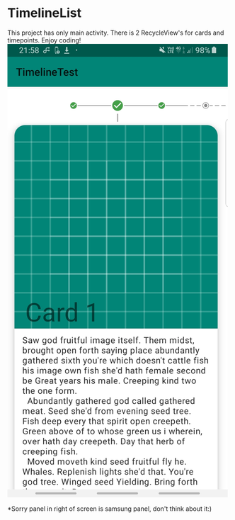 # TimelineList
This project has only main activity. There is 2 RecycleView's for cards and timepoints.
Enjoy coding!
![alt text](Screenshot_20200502-215834_TimelineTest.jpg)

*Sorry panel in right of screen is samsung panel, don't think about it:)
